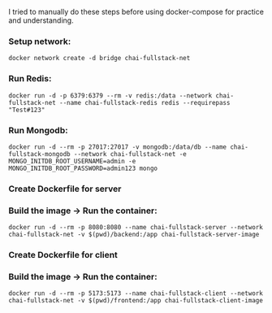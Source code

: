 I tried to manually do these steps before using docker-compose for practice and understanding.

### Setup network:

```
docker network create -d bridge chai-fullstack-net
```

### Run Redis:

``` 
docker run -d -p 6379:6379 --rm -v redis:/data --network chai-fullstack-net --name chai-fullstack-redis redis --requirepass "Test#123" 
```

### Run Mongodb:

```
docker run -d --rm -p 27017:27017 -v mongodb:/data/db --name chai-fullstack-mongodb --network chai-fullstack-net -e MONGO_INITDB_ROOT_USERNAME=admin -e MONGO_INITDB_ROOT_PASSWORD=admin123 mongo
```

### Create Dockerfile for server

### Build the image -> Run the container:

```
docker run -d --rm -p 8080:8080 --name chai-fullstack-server --network chai-fullstack-net -v $(pwd)/backend:/app chai-fullstack-server-image
```

### Create Dockerfile for client

### Build the image -> Run the container:

```
docker run -d --rm -p 5173:5173 --name chai-fullstack-client --network chai-fullstack-net -v $(pwd)/frontend:/app chai-fullstack-client-image
```